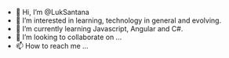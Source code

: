 - 👋 Hi, I’m @LukSantana
- 👀 I’m interested in learning, technology in general and evolving.
- 🌱 I’m currently learning Javascript, Angular and C#.
- 💞️ I’m looking to collaborate on ...
- 📫 How to reach me ...

<!---
LukSantana/LukSantana is a ✨ special ✨ repository because its `README.md` (this file) appears on your GitHub profile.
You can click the Preview link to take a look at your changes.
--->
